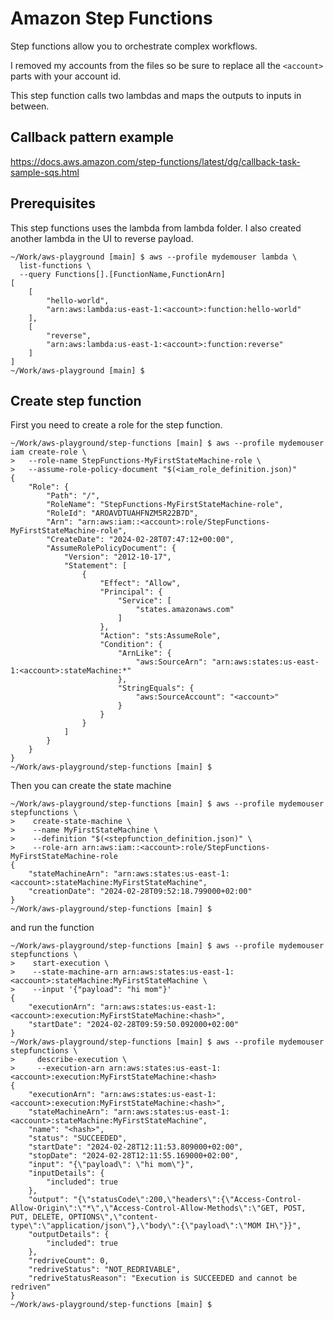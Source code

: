 # Amazon Step Functions

Step functions allow you to orchestrate complex workflows.

I removed my accounts from the files so be sure to replace all the `<account>` parts with your account id.

This step function calls two lambdas and maps the outputs to inputs in between.

## Callback pattern example

https://docs.aws.amazon.com/step-functions/latest/dg/callback-task-sample-sqs.html

## Prerequisites

This step functions uses the lambda from lambda folder. I also created another lambda in the UI to reverse payload.

```
~/Work/aws-playground [main] $ aws --profile mydemouser lambda \
  list-functions \
  --query Functions[].[FunctionName,FunctionArn]
[
    [
        "hello-world",
        "arn:aws:lambda:us-east-1:<account>:function:hello-world"
    ],
    [
        "reverse",
        "arn:aws:lambda:us-east-1:<account>:function:reverse"
    ]
]
~/Work/aws-playground [main] $
```

## Create step function

First you need to create a role for the step function.

```
~/Work/aws-playground/step-functions [main] $ aws --profile mydemouser iam create-role \
>   --role-name StepFunctions-MyFirstStateMachine-role \
>   --assume-role-policy-document "$(<iam_role_definition.json)"
{
    "Role": {
        "Path": "/",
        "RoleName": "StepFunctions-MyFirstStateMachine-role",
        "RoleId": "AROAVDTUAHFNZM5R22B7D",
        "Arn": "arn:aws:iam::<account>:role/StepFunctions-MyFirstStateMachine-role",
        "CreateDate": "2024-02-28T07:47:12+00:00",
        "AssumeRolePolicyDocument": {
            "Version": "2012-10-17",
            "Statement": [
                {
                    "Effect": "Allow",
                    "Principal": {
                        "Service": [
                            "states.amazonaws.com"
                        ]
                    },
                    "Action": "sts:AssumeRole",
                    "Condition": {
                        "ArnLike": {
                            "aws:SourceArn": "arn:aws:states:us-east-1:<account>:stateMachine:*"
                        },
                        "StringEquals": {
                            "aws:SourceAccount": "<account>"
                        }
                    }
                }
            ]
        }
    }
}
~/Work/aws-playground/step-functions [main] $
```

Then you can create the state machine

```
~/Work/aws-playground/step-functions [main] $ aws --profile mydemouser stepfunctions \
>    create-state-machine \
>    --name MyFirstStateMachine \
>    --definition "$(<stepfunction_definition.json)" \
>    --role-arn arn:aws:iam::<account>:role/StepFunctions-MyFirstStateMachine-role
{
    "stateMachineArn": "arn:aws:states:us-east-1:<account>:stateMachine:MyFirstStateMachine",
    "creationDate": "2024-02-28T09:52:18.799000+02:00"
}
~/Work/aws-playground/step-functions [main] $
```

and run the function

```
~/Work/aws-playground/step-functions [main] $ aws --profile mydemouser stepfunctions \
>    start-execution \
>    --state-machine-arn arn:aws:states:us-east-1:<account>:stateMachine:MyFirstStateMachine \
>    --input '{"payload": "hi mom"}'
{
    "executionArn": "arn:aws:states:us-east-1:<account>:execution:MyFirstStateMachine:<hash>",
    "startDate": "2024-02-28T09:59:50.092000+02:00"
}
~/Work/aws-playground/step-functions [main] $ aws --profile mydemouser stepfunctions \
>     describe-execution \
>     --execution-arn arn:aws:states:us-east-1:<account>:execution:MyFirstStateMachine:<hash>
{
    "executionArn": "arn:aws:states:us-east-1:<account>:execution:MyFirstStateMachine:<hash>",
    "stateMachineArn": "arn:aws:states:us-east-1:<account>:stateMachine:MyFirstStateMachine",
    "name": "<hash>",
    "status": "SUCCEEDED",
    "startDate": "2024-02-28T12:11:53.809000+02:00",
    "stopDate": "2024-02-28T12:11:55.169000+02:00",
    "input": "{\"payload\": \"hi mom\"}",
    "inputDetails": {
        "included": true
    },
    "output": "{\"statusCode\":200,\"headers\":{\"Access-Control-Allow-Origin\":\"*\",\"Access-Control-Allow-Methods\":\"GET, POST, PUT, DELETE, OPTIONS\",\"content-type\":\"application/json\"},\"body\":{\"payload\":\"MOM IH\"}}",
    "outputDetails": {
        "included": true
    },
    "redriveCount": 0,
    "redriveStatus": "NOT_REDRIVABLE",
    "redriveStatusReason": "Execution is SUCCEEDED and cannot be redriven"
}
~/Work/aws-playground/step-functions [main] $
```
